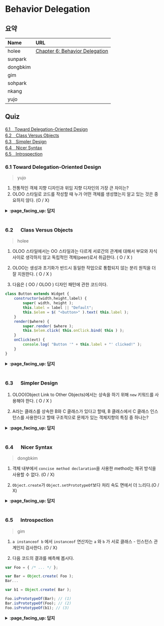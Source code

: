 # Behavior Delegation

## 요약
| Name | URL |
|:---|:---|
| holee | [Chapter 6: Behavior Delegation](https://github.com/hochan222/Everything-in-JavaScript/wiki/Chapter-6:-Behavior-Delegation) |
| sunpark |  |
| dongbkim |  |
| gim |  |
| sohpark |  |
| nkang |  |
| yujo |  |

## Quiz

[6.1　Toward Delegation-Oriented Design](#61---Toward-Delegation-Oriented-Design)<br>
[6.2　Class Versus Objects](#62---Class-Versus-Objects)<br>
[6.3　Simpler Design](#63---Simpler-Design)<br>
[6.4　Nicer Syntax](#64---Nicer-Syntax)<br>
[6.5　Introspection](#65---Introspection)<br>

### 6.1 Toward Delegation-Oriented Design

> yujo

1. 전통적인 객체 지향 디자인과 위임 지향 디자인의 가장 큰 차이는?
2. OLOO 스타일로 코드를 작성할 때 누가 어떤 객체를 생성했는지 알고 있는 것은 중요하지 않다. (O / X)

<details>
<summary> <b> :page_facing_up: 답지 </b>  </summary>
<div markdown="1">

1. 부모, 자식 개념이 없고 오브젝트를 연결하는 개념만 존재한다.
  - 프로토타입 체인에는 복사, 부모 객체로 부터 자식 객체 생성 같은 개념이 존재 하지 않는다. 그저 객체를 연결하는 일만 한다.
  - 객체 조작의 일부와 책임을 다른 객체에 위임한다.

2. OLOO 스타일로 코드를 작성할 때 누가 어떤 객체를 생성했는지 알고 있는 것은 중요하지 않다. (**O** / X)

</div>
</details>
<br>


### 6.2 　  Class Versus Objects

> holee

1. OLOO 스타일에서는 OO 스타일과는 다르게 서로간의 관계에 대해서 부모와 자식 사이로 생각하지 않고 독립적인 객체(peer)로서 취급한다. ( O / X )  

2. OLOO는 생성과 초기화가 반드시 동일한 작업으로 통합되지 않는 분리 원칙을 더 잘 지원한다. ( O / X )  

3. 다음은 ( OO / OLOO ) 디자인 패턴에 관한 코드이다.

```js
class Button extends Widget {
	constructor(width,height,label) {
		super( width, height );
		this.label = label || "Default";
		this.$elem = $( "<button>" ).text( this.label );
	}
	render($where) {
		super.render( $where );
		this.$elem.click( this.onClick.bind( this ) );
	}
	onClick(evt) {
		console.log( "Button '" + this.label + "' clicked!" );
	}
}
```

<details>
<summary> <b> :page_facing_up: 답지 </b>  </summary>
<div markdown="1">

1. OLOO 스타일에서는 OO 스타일과는 다르게 서로간의 관계에 대해서 부모와 자식 사이로 생각하지 않고 독립적인 객체로서 취급한다. ( **O** / X )  

2. OLOO는 생성과 초기화가 반드시 동일한 작업으로 통합되지 않는 분리 원칙을 더 잘 지원한다. ( **O** / X )  

3. 다음은 ( **OO** / OLOO ) 디자인 패턴에 관한 코드이다.

```js
class Button extends Widget {
	constructor(width,height,label) {
		super( width, height );
		this.label = label || "Default";
		this.$elem = $( "<button>" ).text( this.label );
	}
	render($where) {
		super.render( $where );
		this.$elem.click( this.onClick.bind( this ) );
	}
	onClick(evt) {
		console.log( "Button '" + this.label + "' clicked!" );
	}
}
```

> 아래는 OOLO에 관한 디자인 패턴이다.

```js
var Widget = {
	init: function(width,height){
		this.width = width || 50;
		this.height = height || 50;
		this.$elem = null;
	},
	insert: function($where){
		if (this.$elem) {
			this.$elem.css( {
				width: this.width + "px",
				height: this.height + "px"
			} ).appendTo( $where );
		}
	}
};

var Button = Object.create( Widget );
```

</div>
</details>
<br>

### 6.3 　  Simpler Design

1. OLOO(Object Link to Other Objects)에서는 상속을 하기 위해 `new` 키워드를 사용해야 한다. ( O / X )

2. A라는 클래스를 상속한 B와 C 클래스가 있다고 할때, B 클래스에서 C 클래스 인스턴스를 사용한다고 할때 구조적으로 문제가 있는 객체지향의 특징 중 하나는?

<details>
<summary> <b> :page_facing_up: 답지 </b>  </summary>
<div markdown="1">

1. OLOO(Object Link to Other Objects)에서는 상속, 인스턴스화를 하기 위해 `new` 키워드를 사용해야 한다. ( O / **X** )
> OLOO는 사용하는 인스턴스 자체가 오브젝트이기 때문에 따로 새로 만들 필요가 없다. 상속이나 인스턴스화를 할 때엔 `Object.create()`를 사용한다.

2. A라는 클래스를 상속한 B와 C 클래스가 있다고 할때, B 클래스에서 C 클래스 인스턴스를 사용한다고 할때 구조적으로 문제가 있는 객체지향의 특징 중 하나는?
> 다형성(Polymorphism)의 문제로 만약 A 클래스에서 사용하는 foo() 함수를 사용한다고 할때 그때 foo가 B클래스에서 오는지 C클래스에서 오는지 확실히 하기 위해 더욱 복잡하게 구조를 짤 수 밖에 없다. 따라서 이에 대해서 책에서는 "Ugly explicit Pseudopolymorphism(추한 명시적 유사 다형성)"  이라고 명명했다.

</div>
</details>
<br>

### 6.4 　  Nicer Syntax

> dongbkim

1. 객체 내부에서 `concise method declaration`을 사용한 method는 재귀 방식을 사용할 수 없다. (O / X)     

2. `Object.create`가 `Object.setPrototypeOf`보다 처리 속도 면에서 더 느리다.(O / X)    

<details>
<summary> <b> :page_facing_up: 답지 </b>  </summary>
<div markdown="1">

1. 객체 내부에서 `concise method declaration`을 사용한 method는 recursion 방식을 사용할 수 없다. (O / **X**)


	사용할 수는 있지만 자신을 호출하는 형태로는 불가능하다.     



2. `Object.create`가 `Object.setPrototypeOf`보다 처리 속도 면에서 더 느리다.(O / **X**)    
X
- MDN Object.setPrototypeof()    
> Warning: Changing the [[Prototype]] of an object is, by the nature of how modern JavaScript engines optimize property accesses, a very slow operation, in every browser and JavaScript engine. (...) Instead, create a new object with the desired [[Prototype]] using Object.create().


```
//벤치마크 테스트 결과
node 8.9.1 results:

Iteration(s):            100000000
==================================
Object.create:           46.56
Object.setPrototypeOf:   353.4

Chrome 59.0.3071.104 results:

Iteration(s):            100000000
==================================
Object.create:           46.36
Object.setPrototypeOf:   326.56
```
[출처](https://gist.github.com/calebmer/c74e2a7941044e5f28b8)


</div>
</details>
<br>

### 6.5 　  Introspection

> gim

1. `a instanceof b` 에서 `instanceof` 연산자는 `a` 와 `b` 가 서로 클래스 - 인스턴스 관계인지 검사한다. (O / X)

2. 다음 코드의 결과를 예측해 봅시다.

```js
var Foo = { /* ... */ };

var Bar = Object.create( Foo );
Bar...

var b1 = Object.create( Bar );

Foo.isPrototypeOf(Bar); // (1)
Bar.isPrototypeOf(Foo); // (2)
Foo.isPrototypeOf(b1); // (3)
```

<details>
<summary> <b> :page_facing_up: 답지 </b>  </summary>
<div markdown="1">

1. `a instanceof b` 에서 `instanceof` 연산자는 `a` 와 `b` 가 서로 클래스 - 인스턴스 관계인지 검사한다. (O / __X__)

> instanceof 연산자는 두 객체의 관계를 검사하는 것이 아닌, 두 객체의 관련성 여부를 검사하는 것이기 때문에 직접적으로 인스턴스화 시킨 클래스가 아니더라도 프로토타입 연결이 되어 있다면 `true` 를 반환한다.

2. 다음 코드의 결과를 예측해 봅시다.

```js
// true, false, true
```

> `Bar` 가 `Foo` 의 프로토타입 객체와 연결되어 있기 때문에 (1) 번이 `true` 이고, `b1` 또한 연결된 `Foo` 의 prototype link 를 참조하기 때문에 (3) 번도 `true` 이다.

</div>
</details>
<br>
